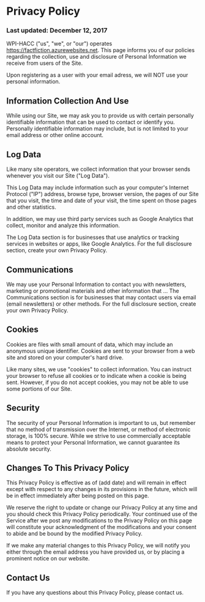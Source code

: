 # Privacy Policy

### Last updated: December 12, 2017

WPI-HACC ("us", "we", or "our") operates https://factfiction.azurewebsites.net. This page
informs you of our policies regarding the collection, use and disclosure of Personal Information we
receive from users of the Site.

Upon registering as a user with your email adress, we will NOT use your personal information. 

## Information Collection And Use

While using our Site, we may ask you to provide us with certain personally identifiable information
that can be used to contact or identify you. Personally identifiable information may include, but is
not limited to your email address or other online account.

## Log Data

Like many site operators, we collect information that your browser sends whenever you visit our Site
("Log Data").

This Log Data may include information such as your computer's Internet Protocol ("IP") address, browse 
type, browser version, the pages of our Site that you visit, the time and date of your visit, the time
spent on those pages and other statistics.

In addition, we may use third party services such as Google Analytics that collect, monitor and analyze
this information.

The Log Data section is for businesses that use analytics or tracking services in websites or apps,
like Google Analytics. For the full disclosure section, create your own Privacy Policy.

## Communications

We may use your Personal Information to contact you with newsletters, marketing or promotional materials and other information that ...
The Communications section is for businesses that may contact users via email (email newsletters) or other methods. For the full disclosure section, create your own Privacy Policy.

## Cookies

Cookies are files with small amount of data, which may include an anonymous unique identifier. Cookies are sent to your browser from a web site and stored on your computer's hard drive.

Like many sites, we use "cookies" to collect information. You can instruct your browser to refuse all cookies or to indicate when a cookie is being sent. However, if you do not accept cookies, you may not be able to use some portions of our Site.

## Security

The security of your Personal Information is important to us, but remember that no method of transmission over the Internet, or method of electronic storage, is 100% secure. While we strive to use commercially acceptable means to protect your Personal Information, we cannot guarantee its absolute security.

## Changes To This Privacy Policy

This Privacy Policy is effective as of (add date) and will remain in effect except with respect to any changes in its provisions in the future, which will be in effect immediately after being posted on this page.

We reserve the right to update or change our Privacy Policy at any time and you should check this Privacy Policy periodically. Your continued use of the Service after we post any modifications to the Privacy Policy on this page will constitute your acknowledgment of the modifications and your consent to abide and be bound by the modified Privacy Policy.

If we make any material changes to this Privacy Policy, we will notify you either through the email address you have provided us, or by placing a prominent notice on our website.

## Contact Us

If you have any questions about this Privacy Policy, please contact us.
